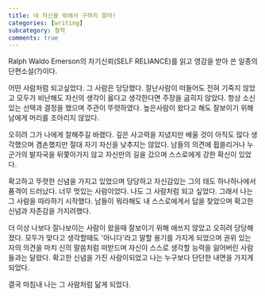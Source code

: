 ```yaml
---
title: 네 자신을 밖에서 구하지 말라!
categories: [writing]
subcategory: 철학
comments: true
---
```


Ralph Waldo Emerson의 자기신뢰(SELF RELIANCE)를 읽고 영감을 받아 쓴 일종의 단편소설(?)이다.

어떤 사람처럼 되고싶었다. 그 사람은 당당했다. 잘난사람이 떠들어도 전혀 기죽지 않았고 모두가 비난해도 자신의 생각이 옳다고 생각한다면 주장을 굽히지 않았다. 항상 소신있는 선택과 결정을 했으며 주관이 뚜렷하였다. 높은사람이 왔다고 해도 잘보이기 위해 남에게 머리를 조아리지 않았다.

 오히려 그가 나에게 잘해주길 바랬다. 깊은 사고력을 지녔지만 배울 것이 아직도 많다 생각했으며 겸손했지만 절대 자기 자신을 낮추지는 않았다. 남들의 의견에 휩쓸리거나 누군가의 발자국을 뒤쫓아가지 않고 자신만의 길을 갔으며 스스로에게 강한 확신이 있었다.

 확고하고 뚜렷한 신념을 가지고 있었으며 당당하고 자신감있는 그의 태도 하나하나에서 품격이 드러났다.
너무 멋있는 사람이었다. 나도 그 사람처럼 되고 싶었다. 그래서 나는 그 사람을 따라하기 시작했다. 남들이 뭐라해도 내 스스로에게서 답을 찾았으며 확고한 신념과 자존감을 가지려했다.

더 이상 나보다 잘나보이는 사람이 왔을때 잘보이기 위해 애쓰지 않았고 오히려 당당해졌다. 모두가 맞다고 생각할때도 '아니다'라고 말할 용기를 가지게 되었으며 권위 있는 자의 의견을 마치 신의 말씀처럼 떠받드며 자신이 스스로 생각할 능력을 잃어버린 사람들과는 달랐다. 확고한 신념을 가진 사람이되었고 나는 누구보다 단단한 내면을 가지게 되었다.

 결국 마침내 나는 그 사람처럼 닮게 되었다.